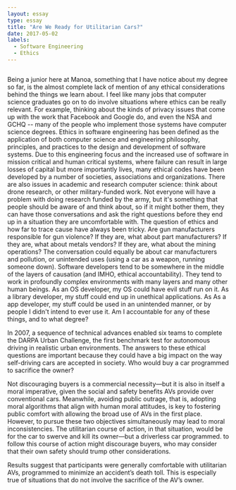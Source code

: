 ```yaml
---
layout: essay
type: essay
title: "Are We Ready for Utilitarian Cars?"
date: 2017-05-02
labels:
  - Software Engineering
  - Ethics
---
```



<img class="ui floated medium left image" href="https://d267cvn3rvuq91.cloudfront.net/i/images/Ethical%20cars.png?sw=1080">

Being a junior here at Manoa, something that I have notice about my degree so far, is the almost complete lack of mention of any ethical considerations behind the things we learn about. I feel like many jobs that computer science graduates go on to do involve situations where ethics can be really relevant. For example, thinking about the kinds of privacy issues that come up with the work that Facebook and Google do, and even the NSA and GCHQ -- many of the people who implement those systems have computer science degrees. Ethics in software engineering has been defined as the application of both computer science and engineering philosophy, principles, and practices to the design and development of software systems. Due to this engineering focus and the increased use of software in mission critical and human critical systems, where failure can result in large losses of capital but more importantly lives, many ethical codes have been developed by a number of societies, associations and organizations. There are also issues in academic and research computer science: think about drone research, or other military-funded work. Not everyone will have a problem with doing research funded by the army, but it's something that people should be aware of and think about, so if it might bother them, they can have those conversations and ask the right questions before they end up in a situation they are uncomfortable with. The question of ethics and how far to trace cause have always been tricky. Are gun manufacturers responsible for gun violence? If they are, what about part manufacturers? If they are, what about metals vendors? If they are, what about the mining operations?
The conversation could equally be about car manufacturers and pollution, or unintended uses (using a car as a weapon, running someone down).
Software developers tend to be somewhere in the middle of the layers of causation (and IMHO, ethical accountability). They tend to work in profoundly complex environments with many layers and many other human beings. As an OS developer, my OS could have evil stuff run on it. As a library developer, my stuff could end up in unethical applications. As As a app developer, my stuff could be used in an unintended manner, or by people I didn't intend to ever use it. Am I accountable for any of these things, and to what degree?

In 2007, a sequence of technical advances enabled six teams to complete the DARPA Urban Challenge, the first benchmark test for autonomous driving in realistic urban environments. The answers to these ethical questions are important because they could have a big impact on the way self-driving cars are accepted in society. Who would buy a car programmed to sacrifice the owner?


Not discouraging buyers is a commercial necessity—but it is also in itself a moral imperative, given the social and safety benefits AVs provide over conventional cars. Meanwhile, avoiding public outrage, that is, adopting moral algorithms that align with human moral attitudes, is key to fostering public comfort with allowing the broad use of AVs in the first place. However, to pursue these two objectives simultaneously may lead to moral inconsistencies.  The utilitarian course of action, in that situation, would be for the car to swerve and kill its owner—but a driverless car programmed. to follow this course of action might discourage buyers, who may consider that their own safety should trump other considerations. 

Results suggest that participants were generally comfortable with utilitarian AVs, programmed to minimize an accident’s death toll. This is especially true of situations that do not involve the sacrifice of the AV’s owner.
